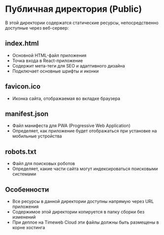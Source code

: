 # Публичная директория (Public)

В этой директории содержатся статические ресурсы, непосредственно доступные через веб-сервер:

## index.html
- Основной HTML-файл приложения
- Точка входа в React-приложение
- Содержит мета-теги для SEO и адаптивного дизайна
- Подключает основные шрифты и иконки

## favicon.ico
- Иконка сайта, отображаемая во вкладке браузера

## manifest.json
- Файл манифеста для PWA (Progressive Web Application)
- Определяет, как приложение будет отображаться при установке на мобильные устройства

## robots.txt
- Файл для поисковых роботов
- Определяет, какие части сайта могут индексироваться поисковыми системами

## Особенности
- Все ресурсы в данной директории доступны напрямую через URL приложения
- Содержимое этой директории копируется в папку сборки без изменений
- При деплое на Timeweb Cloud эти файлы должны быть размещены в корне хостинга 